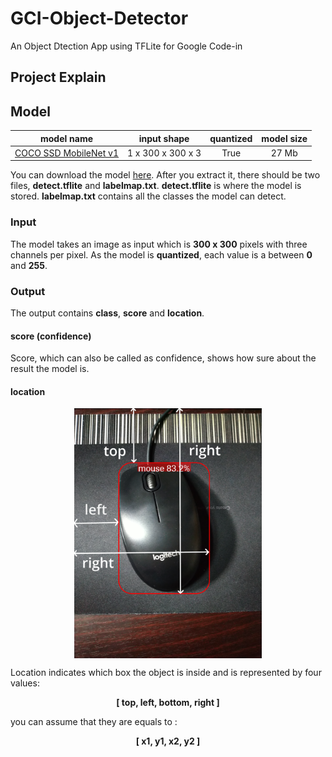 # GCI-Object-Detector
An Object Dtection App using TFLite for Google Code-in

## Project Explain


## Model
 model name | input shape | quantized | model size |
|:-:|:-:|:-:|:-:|
 [COCO SSD MobileNet v1](http://download.tensorflow.org/models/object_detection/ssd_mobilenet_v1_coco_2018_01_28.tar.gz) | 1 x 300 x 300 x 3 | True | 27 Mb |

You can download the model [here](http://download.tensorflow.org/models/object_detection/ssd_mobilenet_v1_coco_2018_01_28.tar.gz).  After you extract it, there should be two files, **detect.tflite** and **labelmap.txt**. **detect.tflite** is where the model is stored. **labelmap.txt** contains all the classes the model can detect. <br/>

### Input
The model takes an image as input which is **300 x 300** pixels with three channels per pixel. As the model is **quantized**, each value is a between **0** and **255**.

### Output
The output contains **class**, **score** and **location**.
#### score (confidence)
Score, which can also be called as confidence, shows how sure about the result the model is.
#### location
<p align="center"><img src="src/img/boundingbox.png" align="middle" width="300"></p>
Location indicates which box the object is inside and is represented by four values:
<p align="center"><strong>[   top,    left,    bottom,    right   ]</strong></p>
you can assume that they are equals to :
<p align="center"><strong>[   x1,    y1,    x2,    y2   ]</strong></p>
